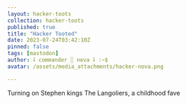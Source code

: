 ```yaml
---
layout: hacker-toots
collection: hacker-toots
published: true
title: "Hacker Tooted"
date: 2023-07-24T03:42:10Z
pinned: false
tags: [mastodon]
author: ⸸ commander ░ nova ⸸ :~$
avatar: /assets/media_attachments/hacker-nova.png

---
```


<p>Turning on Stephen kings The Langoliers, a childhood fave</p>


